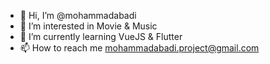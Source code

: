 - 👋 Hi, I’m @mohammadabadi
- 👀 I’m interested in Movie & Music
- 🌱 I’m currently learning VueJS & Flutter
- 📫 How to reach me mohammadabadi.project@gmail.com

<!---
ali mohammadabadi is a ✨ special ✨ repository because its `README.md` (this file) appears on your GitHub profile.
You can click the Preview link to take a look at your changes.
--->
